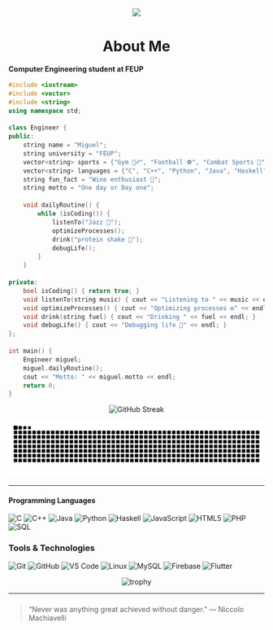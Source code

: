<p align="center">
  <a href="https://git.io/typing-svg">
    <img src="https://readme-typing-svg.demolab.com?font=Fira+Code&weight=500&size=24&duration=4000&pause=1000&color=1E90FF&center=true&vCenter=true&multiline=true&width=850&lines=Hey+there!+I'm+Miguel+👋;Computer+Engineering+student+at+FEUP;Optimization+and+Automation+Enthusiast;Always+learning+new+things+🚀;Building+efficient+systems+that+connect+logic+and+creativity.">
  </a>
</p>



<h1 align="center">About Me</h1>

**Computer Engineering student at FEUP**  

```cpp
#include <iostream>
#include <vector>
#include <string>
using namespace std;

class Engineer {
public:
    string name = "Miguel";
    string university = "FEUP";
    vector<string> sports = {"Gym 🏋️‍♂️", "Football ⚽", "Combat Sports 🥋", "Surf 🏄‍♂️", "Sailing ⛵"};
    vector<string> languages = {"C", "C++", "Python", "Java", "Haskell", "JavaScript", "HTML", "PHP", "SQL"};
    string fun_fact = "Wine enthusiast 🍷";
    string motto = "One day or Day one";

    void dailyRoutine() {
        while (isCoding()) {
            listenTo("Jazz 🎷");
            optimizeProcesses();
            drink("protein shake 💪");
            debugLife();
        }
    }

private:
    bool isCoding() { return true; }
    void listenTo(string music) { cout << "Listening to " << music << endl; }
    void optimizeProcesses() { cout << "Optimizing processes ⚙️" << endl; }
    void drink(string fuel) { cout << "Drinking " << fuel << endl; }
    void debugLife() { cout << "Debugging life 🧠" << endl; }
};

int main() {
    Engineer miguel;
    miguel.dailyRoutine();
    cout << "Motto: " << miguel.motto << endl;
    return 0;
}

```

<p align="center">
  <img src="https://github-readme-streak-stats.herokuapp.com?user=14miguels&theme=tokyonight&hide_border=true&background=0D1117&ring=1E90FF&fire=1E90FF&currStreakLabel=1E90FF" alt="GitHub Streak" />
</p>

<div align="center">

![snake gif](https://github.com/14miguels/14miguels/blob/output/snake-dark.svg)

</div>


---
#### Programming Languages
![C](https://img.shields.io/badge/C-00599C?style=for-the-badge&logo=c&logoColor=white)
![C++](https://img.shields.io/badge/C++-00599C?style=for-the-badge&logo=cplusplus&logoColor=white)
![Java](https://img.shields.io/badge/Java-ED8B00?style=for-the-badge&logo=openjdk&logoColor=white)
![Python](https://img.shields.io/badge/Python-3776AB?style=for-the-badge&logo=python&logoColor=FFD43B)
![Haskell](https://img.shields.io/badge/Haskell-5D4F85?style=for-the-badge&logo=haskell&logoColor=white)
![JavaScript](https://img.shields.io/badge/JavaScript-F7DF1E?style=for-the-badge&logo=javascript&logoColor=black)
![HTML5](https://img.shields.io/badge/HTML5-E34F26?style=for-the-badge&logo=html5&logoColor=white)
![PHP](https://img.shields.io/badge/PHP-777BB4?style=for-the-badge&logo=php&logoColor=white)
![SQL](https://img.shields.io/badge/SQL-336791?style=for-the-badge&logo=postgresql&logoColor=white)

### Tools & Technologies
![Git](https://img.shields.io/badge/Git-F05032?style=for-the-badge&logo=git&logoColor=white)
![GitHub](https://img.shields.io/badge/GitHub-181717?style=for-the-badge&logo=github)
![VS Code](https://img.shields.io/badge/VS%20Code-007ACC?style=for-the-badge&logo=visualstudiocode&logoColor=white)
![Linux](https://img.shields.io/badge/Linux-FCC624?style=for-the-badge&logo=linux&logoColor=black)
![MySQL](https://img.shields.io/badge/MySQL-4479A1?style=for-the-badge&logo=mysql&logoColor=white)
![Firebase](https://img.shields.io/badge/Firebase-FFCA28?style=for-the-badge&logo=firebase&logoColor=black)
![Flutter](https://img.shields.io/badge/Flutter-02569B?style=for-the-badge&logo=flutter&logoColor=white)



<div align="center">

![trophy](https://github-profile-trophy.vercel.app/?username=14miguels&theme=tokyonight&no-frame=true&margin-w=10&title=Followers,Commits,Repositories)

</div>

---


### 
> “Never was anything great achieved without danger.”
― Niccolo Machiavelli
